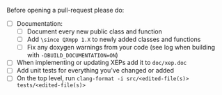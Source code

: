 <!--
SPDX-FileCopyrightText: 2021 Linus Jahn <lnj@kaidan.im>

SPDX-License-Identifier: CC0-1.0
-->

Before opening a pull-request please do:
- [ ] Documentation:
  - [ ] Document every new public class and function
  - [ ] Add `\since QXmpp 1.X` to newly added classes and functions
  - [ ] Fix any doxygen warnings from your code (see log when building with `-DBUILD_DOCUMENTATION=ON`)
- [ ] When implementing or updating XEPs add it to `doc/xep.doc`
- [ ] Add unit tests for everything you've changed or added
- [ ] On the top level, run `clang-format -i src/<edited-file(s)> tests/<edited-file(s)>`
